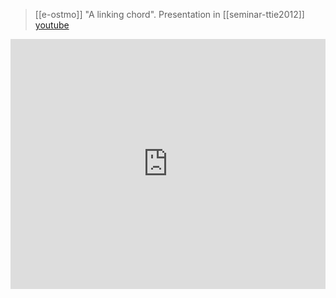 > [[e-ostmo]] "A linking chord". Presentation in [[seminar-ttie2012]] [youtube](https://youtu.be/kUN7Aa1y5v0)

<iframe width="100%" height="400" src="https://www.youtube.com/embed/kUN7Aa1y5v0" frameborder="0" allow="accelerometer; autoplay; clipboard-write; encrypted-media; gyroscope; picture-in-picture" allowfullscreen sandbox></iframe>
